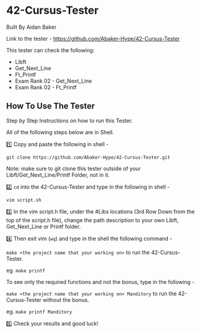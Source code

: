 # 42-Cursus-Tester
Built By Aidan Baker

Link to the tester - https://github.com/Abaker-Hype/42-Cursus-Tester

This tester can check the following:

- Libft
- Get_Next_Line 
- Ft_Printf
- Exam Rank 02 - Get_Next_Line
- Exam Rank 02 - Ft_Printf

## How To Use The Tester
Step by Step Instructions on how to run this Tester. 

All of the following steps below are in Shell. 

:one: Copy and paste the following in shell -

```git clone https://github.com/Abaker-Hype/42-Cursus-Tester.git```

Note: make sure to git clone this tester outside of your Libft/Get_Next_Line/Printf Folder, not in it.


:two: ``cd`` into the 42-Cursus-Tester and type in the following in shell - 

``vim script.sh``


:three: In the vim script.h file, under the #Libs locations (3rd Row Down from the top of the script.h file), change the path description to your own Libft, Get_Next_Line or Printf folder.


:four: Then exit vim (``wq``) and type in the shell the following command -

```make <the project name that your working on>```  to run the 42-Cursus-Tester. 

eg. ```make printf```

To see only the required functions and not the bonus, type in the following - 

```make <the project name that your working on> Manditory``` to run the 42-Cursus-Tester without the bonus.

eg. ```make printf Manditory```


:five: Check your results and good luck!
